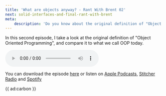 ```yaml
---
title: 'What are objects anyway? - Rant With Brent 02'
next: solid-interfaces-and-final-rant-with-brent
meta:
    description: 'Do you know about the original definition of "Object Oriented Programming"?'
---
```


In this second episode, I take a look at the original definition of "Object Oriented Programming", 
and compare it to what we call OOP today. 

<audio
    controls
    src="http://feeds.soundcloud.com/stream/629614707-brent-roose-826312539-what-are-objects-anyway-rant-with-brent-2.mp3">
</audio>

You can download the episode [here](*http://feeds.soundcloud.com/stream/629614707-brent-roose-826312539-what-are-objects-anyway-rant-with-brent-2.mp3) 
or listen on [Apple Podcasts](*https://podcasts.apple.com/be/podcast/rant-with-brent/id1462956030), [Stitcher Radio](*https://www.stitcher.com/s?fid=403581&refid=stpr.) and [Spotify](*https://open.spotify.com/show/43sF0kY3BWepaO9CkLvVdJ?si=R-MIXaMHQbegQyq3gQm7Yw)

{{ ad:carbon }}
